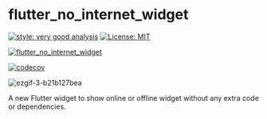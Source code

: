 # flutter_no_internet_widget

[![style: very good analysis][very_good_analysis_badge]][very_good_analysis_link]
[![License: MIT][license_badge]][license_link]



[![flutter_no_internet_widget](https://github.com/NaagAlgates/flutter_no_internet_widget/actions/workflows/flutter_no_internet_widget_actions.yml/badge.svg)](https://github.com/NaagAlgates/flutter_no_internet_widget/actions/workflows/flutter_no_internet_widget_actions.yml)

[![codecov](https://codecov.io/gh/NaagAlgates/flutter_no_internet_widget/branch/master/graph/badge.svg?token=qvQsCoKrIz)](https://codecov.io/gh/NaagAlgates/flutter_no_internet_widget)

[license_badge]: https://img.shields.io/badge/license-MIT-blue.svg
[license_link]: https://opensource.org/licenses/MIT
[very_good_analysis_badge]: https://img.shields.io/badge/style-very_good_analysis-B22C89.svg
[very_good_analysis_link]: https://pub.dev/packages/very_good_analysis

![ezgif-3-b21b127bea](https://user-images.githubusercontent.com/14884575/169793453-4662e2b1-2be9-4f79-aaed-e2f489c1564d.gif)

 A new Flutter widget to show online or offline widget without any extra code or dependencies.
